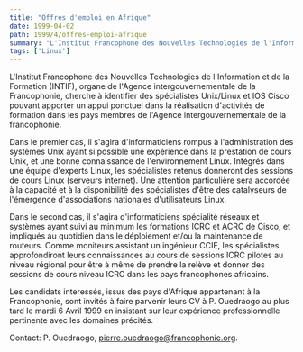 ```yaml
---
title: "Offres d'emploi en Afrique"
date: 1999-04-02
path: 1999/4/offres-emploi-afrique
summary: "L'Institut Francophone des Nouvelles Technologies de l'Information et de la Formation (INTIF), organe de l'Agence intergouvernementale de la Francophonie, cherche à identifier des spécialistes Unix/Linux et IOS Cisco pouvant apporter un appui ponctuel dans la réalisation d'activités de formation dans les pays membres de l'Agence intergouvernementale de la francophonie."
tags: ['Linux']
---
```


<P>L'Institut Francophone des Nouvelles Technologies de l'Information et de la
Formation (INTIF), organe de l'Agence intergouvernementale de la
Francophonie, cherche à identifier des spécialistes Unix/Linux et IOS Cisco
pouvant apporter un appui ponctuel dans la réalisation d'activités de
formation dans les pays membres de l'Agence intergouvernementale de la
francophonie.</P>

<P>Dans le premier cas, il s'agira d'informaticiens rompus à
l'administration des systèmes Unix ayant si possible une expérience dans la
prestation de cours Unix, et une bonne connaissance de l'environnement
Linux. Intégrés dans une équipe d'experts Linux, les spécialistes retenus
donneront des sessions de cours Linux (serveurs internet). Une attention
particulière sera accordée à la capacité et à la disponibilité des
spécialistes d'être des catalyseurs de l'émergence d'associations
nationales d'utilisateurs Linux.</P>

<P>Dans le second cas, il s'agira
d'informaticiens spécialité réseaux et systèmes ayant suivi au minimum les
formations ICRC et ACRC de Cisco, et impliqués au quotidien dans le
déploiement et/ou la maintenance de routeurs. Comme moniteurs assistant un
ingénieur CCIE, les spécialistes approfondiront leurs connaissances au
cours de sessions ICRC pilotes au niveau régional pour être à même de
prendre la relève et donner des sessions de cours niveau ICRC dans les pays
francophones africains.</P>

<P>Les candidats interessés, issus des pays d'Afrique
appartenant à la Francophonie, sont invités à faire parvenir leurs CV à P.
Ouedraogo au plus tard le mardi 6 Avril 1999 en insistant sur leur
expérience professionnelle pertinente avec les domaines précités.</P>

<P>Contact: P. Ouedraogo,
<A HREF="mailto:pierre.ouedraogo@francophonie.org">pierre.ouedraogo@francophonie.org</A>.
</P>


